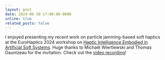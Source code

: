 ```yaml
---
layout: post
date: 2024-06-30 17:00:00-0000
inline: true
related_posts: false
---
```


I enjoyed presenting my recent work on particle jamming-based soft haptics at the EuroHaptics 2024 workshop on [Haptic Intelligence Embodied in Artificial Soft Systems](https://www.tdaunizeau.com/workshops/eh2024/home/). Huge thanks to Michaël Wiertlewski and Thomas Daunizeau for the invitation. Check out the [video recording](https://youtu.be/2DWNzQPqhn8?si=29uYsW1UvxidHvyV)!